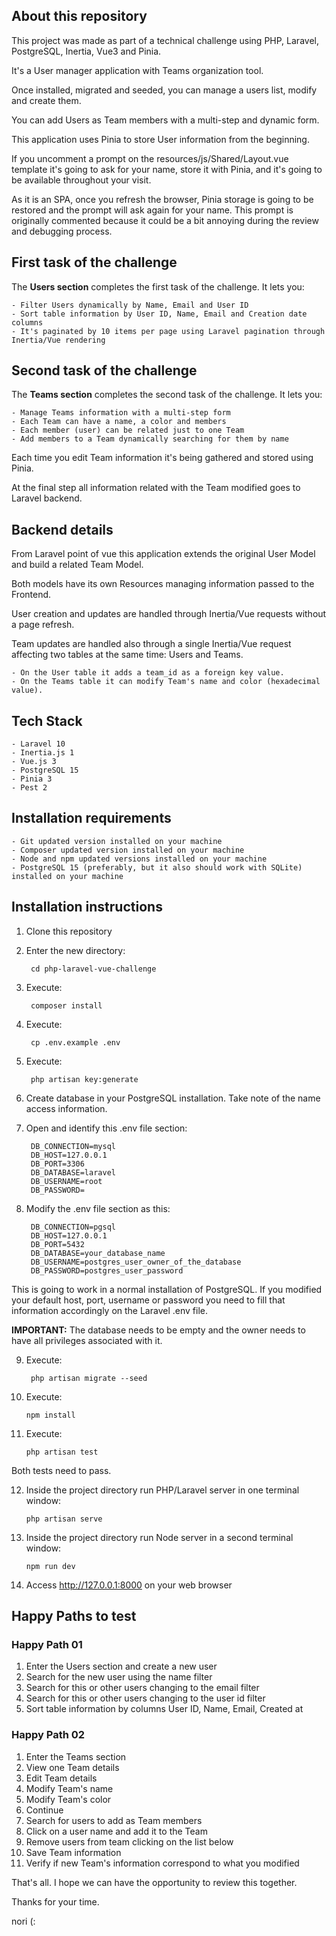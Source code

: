 ## About this repository

This project was made as part of a technical challenge using PHP, Laravel, PostgreSQL, Inertia, Vue3 and Pinia.

It's a User manager application with Teams organization tool.

Once installed, migrated and seeded, you can manage a users list, modify and create them. 

You can add Users as Team members with a multi-step and dynamic form.

This application uses Pinia to store User information from the beginning. 

If you uncomment a prompt on the resources/js/Shared/Layout.vue template it's going to ask for your name, store it with Pinia, and it's going to be available throughout your visit.

As it is an SPA, once you refresh the browser, Pinia storage is going to be restored and the prompt will ask again for your name. 
This prompt is originally commented because it could be a bit annoying during the review and debugging process.

## First task of the challenge

The **Users section** completes the first task of the challenge. It lets you: 

	- Filter Users dynamically by Name, Email and User ID
	- Sort table information by User ID, Name, Email and Creation date columns
	- It's paginated by 10 items per page using Laravel pagination through Inertia/Vue rendering

## Second task of the challenge

The **Teams section** completes the second task of the challenge. It lets you:

	- Manage Teams information with a multi-step form
	- Each Team can have a name, a color and members
	- Each member (user) can be related just to one Team
	- Add members to a Team dynamically searching for them by name

Each time you edit Team information it's being gathered and stored using Pinia.

At the final step all information related with the Team modified goes to Laravel backend.

## Backend details

From Laravel point of vue this application extends the original User Model and build a related Team Model.

Both models have its own Resources managing information passed to the Frontend.

User creation and updates are handled through Inertia/Vue requests without a page refresh.

Team updates are handled also through a single Inertia/Vue request affecting two tables at the same time: Users and Teams.

	- On the User table it adds a team_id as a foreign key value.
	- On the Teams table it can modify Team's name and color (hexadecimal value).

## Tech Stack

	- Laravel 10
	- Inertia.js 1
	- Vue.js 3
	- PostgreSQL 15
	- Pinia 3
	- Pest 2

## Installation requirements

	- Git updated version installed on your machine
	- Composer updated version installed on your machine
	- Node and npm updated versions installed on your machine
	- PostgreSQL 15 (preferably, but it also should work with SQLite) installed on your machine

## Installation instructions

1. Clone this repository

2. Enter the new directory:

        cd php-laravel-vue-challenge

3. Execute: 

        composer install

4. Execute:

        cp .env.example .env

5. Execute:

        php artisan key:generate

6. Create database in your PostgreSQL installation. Take note of the name access information.

7. Open and identify this .env file section:

        DB_CONNECTION=mysql
        DB_HOST=127.0.0.1
        DB_PORT=3306
        DB_DATABASE=laravel
        DB_USERNAME=root
        DB_PASSWORD=

8. Modify the .env file section as this:

        DB_CONNECTION=pgsql
        DB_HOST=127.0.0.1
        DB_PORT=5432
        DB_DATABASE=your_database_name
        DB_USERNAME=postgres_user_owner_of_the_database
        DB_PASSWORD=postgres_user_password

This is going to work in a normal installation of PostgreSQL. If you modified your default host, port, username or password you need to fill that information accordingly on the Laravel .env file. 

**IMPORTANT:** The database needs to be empty and the owner needs to have all privileges associated with it.

9. Execute:

        php artisan migrate --seed

10. Execute: 

        npm install

11. Execute:

        php artisan test

Both tests need to pass.

12. Inside the project directory run PHP/Laravel server in one terminal window: 

        php artisan serve

13. Inside the project directory run Node server in a second terminal window: 

        npm run dev

14. Access http://127.0.0.1:8000 on your web browser

## Happy Paths to test

### Happy Path 01

1. Enter the Users section and create a new user
2. Search for the new user using the name filter
3. Search for this or other users changing to the email filter
4. Search for this or other users changing to the user id filter
5. Sort table information by columns User ID, Name, Email, Created at

### Happy Path 02

1. Enter the Teams section
2. View one Team details
3. Edit Team details
4. Modify Team's name
5. Modify Team's color
6. Continue
7. Search for users to add as Team members
8. Click on a user name and add it to the Team
9. Remove users from team clicking on the list below
10. Save Team information
11. Verify if new Team's information correspond to what you modified

That's all. I hope we can have the opportunity to review this together.

Thanks for your time.

nori (: